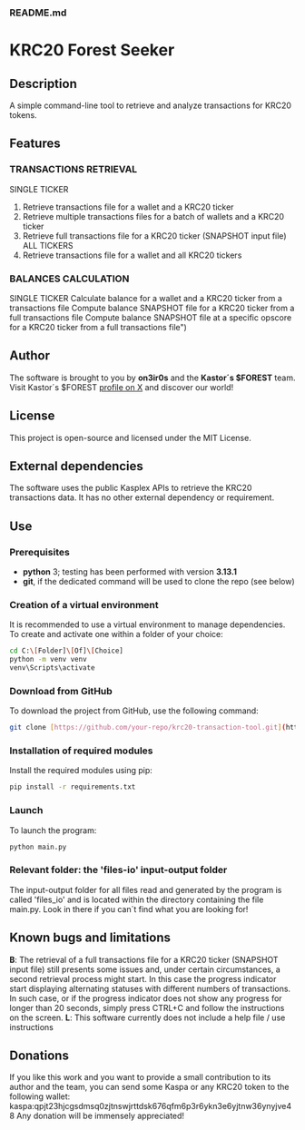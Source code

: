 ### README.md

# KRC20 Forest Seeker

## Description
A simple command-line tool to retrieve and analyze transactions for KRC20 tokens.

## Features
### TRANSACTIONS RETRIEVAL
SINGLE TICKER
1) Retrieve transactions file for a wallet and a KRC20 ticker
2) Retrieve multiple transactions files for a batch of wallets and a KRC20 ticker
3) Retrieve full transactions file for a KRC20 ticker (SNAPSHOT input file)
ALL TICKERS
4) Retrieve transactions file for a wallet and all KRC20 tickers

### BALANCES CALCULATION
SINGLE TICKER
Calculate balance for a wallet and a KRC20 ticker from a transactions file
Compute balance SNAPSHOT file for a KRC20 ticker from a full transactions file
Compute balance SNAPSHOT file at a specific opscore for a KRC20 ticker from a full transactions file")

## Author
The software is brought to you by **on3ir0s** and the **Kastor´s $FOREST** team.
Visit Kastor´s $FOREST [profile on X](https://x.com/KastorsForest) and discover our world! 

## License
This project is open-source and licensed under the MIT License.

## External dependencies
The software uses the public Kasplex APIs to retrieve the KRC20 transactions data. It has no other external dependency or requirement.

## Use
### Prerequisites
- **python** 3; testing has been performed with version **3.13.1**
- **git**, if the dedicated command will be used to clone the repo (see below)

### Creation of a virtual environment
It is recommended to use a virtual environment to manage dependencies.
To create and activate one within a folder of your choice:
```sh
cd C:\[Folder]\[Of]\[Choice]
python -m venv venv
venv\Scripts\activate
```

### Download from GitHub
To download the project from GitHub, use the following command:
```sh
git clone [https://github.com/your-repo/krc20-transaction-tool.git](https://github.com/on3ir0s/KRC20-ForestSeeker.git)
```

### Installation of required modules
Install the required modules using pip:
```sh
pip install -r requirements.txt
```

### Launch
To launch the program:
```sh
python main.py
```

### Relevant folder: the 'files-io' input-output folder
The input-output folder for all files read and generated by the program is called 'files_io' and is located within the directory containing the file main.py. Look in there if you can´t find what you are looking for!

## Known bugs and limitations
**B**: The retrieval of a full transactions file for a KRC20 ticker (SNAPSHOT input file) still presents some issues and, under certain circumstances, a second retrieval process might start. In this case the progress indicator start displaying alternating statuses with different numbers of transactions. In such case, or if the progress indicator does not show any progress for longer than 20 seconds, simply press CTRL+C and follow the instructions on the screen.
**L**: This software currently does not include a help file / use instructions

## Donations
If you like this work and you want to provide a small contribution to its author and the team, you can send some Kaspa or any KRC20 token to the following wallet: kaspa:qpjt23hjcgsdmsq0zjtnswjrttdsk676qfm6p3r6ykn3e6yjtnw36ynyjve48
Any donation will be immensely appreciated!